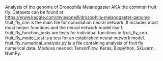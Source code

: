 Analysis of the genome of Drosophila Melanogaster AKA the common fruit fly.
Datasets can be found at https://www.kaggle.com/mylesoneill/drosophila-melanogaster-genome
fruit_fly_cnn is the main file for convolution neural network. It includes most most helper functions and the neural network model itself.
fruit_fly_function_tests are tests for individual functions in fruit_fly_cnn.
fruit_fly_model_test is a test for an established neural network model.
fruit_fly_numerical_analysis.py is a file containing analysis of fruit fly numerical data.
Modules needed: TensorFlow, Keras, Biopython, SkLearn, NumPy.
